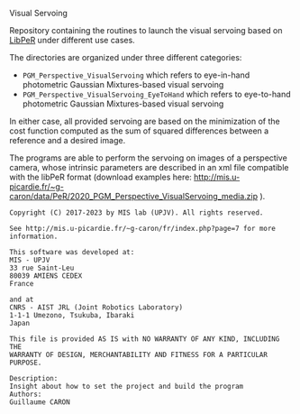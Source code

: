 Visual Servoing

Repository containing the routines to launch the visual servoing based on [LibPeR](https://github.com/PerceptionRobotique/libPeR) under different use cases.

The directories are organized under three different categories:

- `PGM_Perspective_VisualServoing` which refers to eye-in-hand photometric Gaussian Mixtures-based visual servoing
- `PGM_Perspective_VisualServoing_EyeToHand` which refers to eye-to-hand photometric Gaussian Mixtures-based visual servoing

In either case, all provided servoing are based on the minimization of the cost function computed as the sum of squared differences between a reference and a desired image.

The programs are able to perform the servoing on images of a perspective camera, whose intrinsic parameters are described in an xml file compatible with the libPeR format (download examples here: http://mis.u-picardie.fr/~g-caron/data/PeR/2020_PGM_Perspective_VisualServoing_media.zip 
).

```
Copyright (C) 2017-2023 by MIS lab (UPJV). All rights reserved.

See http://mis.u-picardie.fr/~g-caron/fr/index.php?page=7 for more information.

This software was developed at:
MIS - UPJV
33 rue Saint-Leu
80039 AMIENS CEDEX
France

and at
CNRS - AIST JRL (Joint Robotics Laboratory)
1-1-1 Umezono, Tsukuba, Ibaraki
Japan

This file is provided AS IS with NO WARRANTY OF ANY KIND, INCLUDING THE
WARRANTY OF DESIGN, MERCHANTABILITY AND FITNESS FOR A PARTICULAR PURPOSE.

Description:
Insight about how to set the project and build the program
Authors:
Guillaume CARON

```
